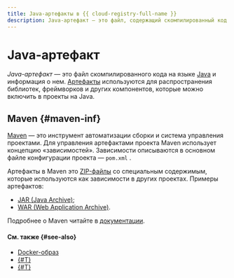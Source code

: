 ```yaml
---
title: Java-артефакты в {{ cloud-registry-full-name }}
description: Java-артефакт — это файл, содержащий скомпилированный код на языке Java и информацию о нем. Артефакты используются для распространения библиотек, фреймворков и других компонентов, которые можно включить в проекты на Java.
---
```


# Java-артефакт

_Java-артефакт_ — это файл скомпилированного кода на языке [Java](https://ru.wikipedia.org/wiki/Java) и информация о нем. [Артефакты](artifacts.md) используются для распространения библиотек, фреймворков и других компонентов, которые можно включить в проекты на Java.

## Maven {#maven-inf}

[Maven](https://maven.apache.org/) — это инструмент автоматизации сборки и система управления проектами. Для управления артефактами проекта Maven использует концепцию «зависимостей». Зависимости описываются в основном файле конфигурации проекта — `pom.xml` .

Артефакты в Maven это [ZIP-файлы](https://ru.wikipedia.org/wiki/.ZIP) со специальным содержимым, которые используются как зависимости в других проектах. Примеры артефактов: 
* [JAR (Java Archive)](https://ru.wikipedia.org/wiki/JAR);
* [WAR (Web Application Archive)](https://ru.wikipedia.org/wiki/WAR_(тип_файла)).

Подробнее о Maven читайте в [документации](https://maven.apache.org/guides/index.html).

#### См. также {#see-also}

* [Docker-образ](./docker-image.md)
* [{#T}](./art-nodejs.md)
* [{#T}](./art-nuget.md)